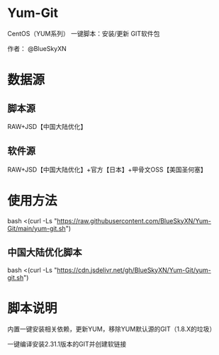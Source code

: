 # Yum-Git

CentOS（YUM系列） 一键脚本：安装/更新 GIT软件包

作者： @BlueSkyXN

# 数据源

## 脚本源
RAW+JSD【中国大陆优化】
## 软件源
RAW+JSD【中国大陆优化】+官方【日本】+甲骨文OSS【美国圣何塞】

# 使用方法
bash <(curl -Ls "https://raw.githubusercontent.com/BlueSkyXN/Yum-Git/main/yum-git.sh")

## 中国大陆优化脚本
bash <(curl -Ls "https://cdn.jsdelivr.net/gh/BlueSkyXN/Yum-Git/yum-git.sh")

# 脚本说明
内置一键安装相关依赖，更新YUM，移除YUM默认源的GIT（1.8.X的垃圾）

一键编译安装2.31.1版本的GIT并创建软链接
